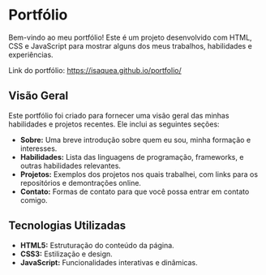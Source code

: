 # Portfólio 

Bem-vindo ao meu portfólio! Este é um projeto desenvolvido com HTML, CSS e JavaScript para mostrar alguns dos meus trabalhos, habilidades e experiências.

Link do portfólio: https://isaquea.github.io/portfolio/

## Visão Geral

Este portfólio foi criado para fornecer uma visão geral das minhas habilidades e projetos recentes. Ele inclui as seguintes seções:

- **Sobre:** Uma breve introdução sobre quem eu sou, minha formação e interesses.
- **Habilidades:** Lista das linguagens de programação, frameworks, e outras habilidades relevantes.
- **Projetos:** Exemplos dos projetos nos quais trabalhei, com links para os repositórios e demontrações online.
- **Contato:** Formas de contato para que você possa entrar em contato comigo.

## Tecnologias Utilizadas

- **HTML5:** Estruturação do conteúdo da página.
- **CSS3:** Estilização e design.
- **JavaScript:** Funcionalidades interativas e dinâmicas.
